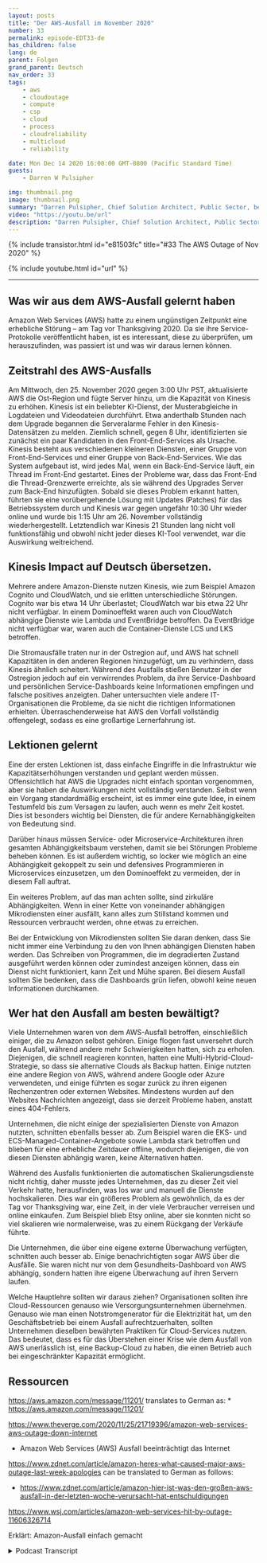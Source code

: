 ```yaml
---
layout: posts
title: "Der AWS-Ausfall im November 2020"
number: 33
permalink: episode-EDT33-de
has_children: false
lang: de
parent: Folgen
grand_parent: Deutsch
nav_order: 33
tags:
    - aws
    - cloudoutage
    - compute
    - csp
    - cloud
    - process
    - cloudreliability
    - multicloud
    - reliability

date: Mon Dec 14 2020 16:00:00 GMT-0800 (Pacific Standard Time)
guests:
    - Darren W Pulsipher

img: thumbnail.png
image: thumbnail.png
summary: "Darren Pulsipher, Chief Solution Architect, Public Sector, bei Intel spricht über die aus dem AWS-Ausfall im November 2020 gewonnenen Erkenntnisse und vorbeugende Lösungen zur Bewältigung solcher Ausfälle."
video: "https://youtu.be/url"
description: "Darren Pulsipher, Chief Solution Architect, Public Sector, bei Intel spricht über die aus dem AWS-Ausfall im November 2020 gewonnenen Erkenntnisse und vorbeugende Lösungen zur Bewältigung solcher Ausfälle."
---
```


<div>
{% include transistor.html id="e81503fc" title="#33 The AWS Outage of Nov 2020" %}

{% include youtube.html id="url" %}
</div>

---

## Was wir aus dem AWS-Ausfall gelernt haben

Amazon Web Services (AWS) hatte zu einem ungünstigen Zeitpunkt eine erhebliche Störung – am Tag vor Thanksgiving 2020. Da sie ihre Service-Protokolle veröffentlicht haben, ist es interessant, diese zu überprüfen, um herauszufinden, was passiert ist und was wir daraus lernen können.

## Zeitstrahl des AWS-Ausfalls

Am Mittwoch, den 25. November 2020 gegen 3:00 Uhr PST, aktualisierte AWS die Ost-Region und fügte Server hinzu, um die Kapazität von Kinesis zu erhöhen. Kinesis ist ein beliebter KI-Dienst, der Musterabgleiche in Logdateien und Videodateien durchführt. Etwa anderthalb Stunden nach dem Upgrade begannen die Serveralarme Fehler in den Kinesis-Datensätzen zu melden. Ziemlich schnell, gegen 8 Uhr, identifizierten sie zunächst ein paar Kandidaten in den Front-End-Services als Ursache. Kinesis besteht aus verschiedenen kleineren Diensten, einer Gruppe von Front-End-Services und einer Gruppe von Back-End-Services. Wie das System aufgebaut ist, wird jedes Mal, wenn ein Back-End-Service läuft, ein Thread im Front-End gestartet. Eines der Probleme war, dass das Front-End die Thread-Grenzwerte erreichte, als sie während des Upgrades Server zum Back-End hinzufügten. Sobald sie dieses Problem erkannt hatten, führten sie eine vorübergehende Lösung mit Updates (Patches) für das Betriebssystem durch und Kinesis war gegen ungefähr 10:30 Uhr wieder online und wurde bis 1:15 Uhr am 26. November vollständig wiederhergestellt. Letztendlich war Kinesis 21 Stunden lang nicht voll funktionsfähig und obwohl nicht jeder dieses KI-Tool verwendet, war die Auswirkung weitreichend.

## Kinesis Impact auf Deutsch übersetzen.

Mehrere andere Amazon-Dienste nutzen Kinesis, wie zum Beispiel Amazon Cognito und CloudWatch, und sie erlitten unterschiedliche Störungen. Cognito war bis etwa 14 Uhr überlastet; CloudWatch war bis etwa 22 Uhr nicht verfügbar. In einem Dominoeffekt waren auch von CloudWatch abhängige Dienste wie Lambda und EventBridge betroffen. Da EventBridge nicht verfügbar war, waren auch die Container-Dienste LCS und LKS betroffen.

Die Stromausfälle traten nur in der Ostregion auf, und AWS hat schnell Kapazitäten in den anderen Regionen hinzugefügt, um zu verhindern, dass Kinesis ähnlich scheitert. Während des Ausfalls stießen Benutzer in der Ostregion jedoch auf ein verwirrendes Problem, da ihre Service-Dashboard und persönlichen Service-Dashboards keine Informationen empfingen und falsche positives anzeigten. Daher untersuchten viele andere IT-Organisationen die Probleme, da sie nicht die richtigen Informationen erhielten. Überraschenderweise hat AWS den Vorfall vollständig offengelegt, sodass es eine großartige Lernerfahrung ist.

## Lektionen gelernt

Eine der ersten Lektionen ist, dass einfache Eingriffe in die Infrastruktur wie Kapazitätserhöhungen verstanden und geplant werden müssen. Offensichtlich hat AWS die Upgrades nicht einfach spontan vorgenommen, aber sie haben die Auswirkungen nicht vollständig verstanden. Selbst wenn ein Vorgang standardmäßig erscheint, ist es immer eine gute Idee, in einem Testumfeld bis zum Versagen zu laufen, auch wenn es mehr Zeit kostet. Dies ist besonders wichtig bei Diensten, die für andere Kernabhängigkeiten von Bedeutung sind.

Darüber hinaus müssen Service- oder Microservice-Architekturen ihren gesamten Abhängigkeitsbaum verstehen, damit sie bei Störungen Probleme beheben können. Es ist außerdem wichtig, so locker wie möglich an eine Abhängigkeit gekoppelt zu sein und defensives Programmieren in Microservices einzusetzen, um den Dominoeffekt zu vermeiden, der in diesem Fall auftrat.

Ein weiteres Problem, auf das man achten sollte, sind zirkuläre Abhängigkeiten. Wenn in einer Kette von voneinander abhängigen Mikrodiensten einer ausfällt, kann alles zum Stillstand kommen und Ressourcen verbraucht werden, ohne etwas zu erreichen.

Bei der Entwicklung von Mikrodiensten sollten Sie daran denken, dass Sie nicht immer eine Verbindung zu den von Ihnen abhängigen Diensten haben werden. Das Schreiben von Programmen, die im degradierten Zustand ausgeführt werden können oder zumindest anzeigen können, dass ein Dienst nicht funktioniert, kann Zeit und Mühe sparen. Bei diesem Ausfall sollten Sie bedenken, dass die Dashboards grün liefen, obwohl keine neuen Informationen durchkamen.

## Wer hat den Ausfall am besten bewältigt?

Viele Unternehmen waren von dem AWS-Ausfall betroffen, einschließlich einiger, die zu Amazon selbst gehören. Einige flogen fast unversehrt durch den Ausfall, während andere mehr Schwierigkeiten hatten, sich zu erholen. Diejenigen, die schnell reagieren konnten, hatten eine Multi-Hybrid-Cloud-Strategie, so dass sie alternative Clouds als Backup hatten. Einige nutzten eine andere Region von AWS, während andere Google oder Azure verwendeten, und einige führten es sogar zurück zu ihren eigenen Rechenzentren oder externen Websites. Mindestens wurden auf den Websites Nachrichten angezeigt, dass sie derzeit Probleme haben, anstatt eines 404-Fehlers.

Unternehmen, die nicht einige der spezialisierten Dienste von Amazon nutzten, schnitten ebenfalls besser ab. Zum Beispiel waren die EKS- und ECS-Managed-Container-Angebote sowie Lambda stark betroffen und blieben für eine erhebliche Zeitdauer offline, wodurch diejenigen, die von diesen Diensten abhängig waren, keine Alternativen hatten.

Während des Ausfalls funktionierten die automatischen Skalierungsdienste nicht richtig, daher musste jedes Unternehmen, das zu dieser Zeit viel Verkehr hatte, herausfinden, was los war und manuell die Dienste hochskalieren. Dies war ein größeres Problem als gewöhnlich, da es der Tag vor Thanksgiving war, eine Zeit, in der viele Verbraucher verreisen und online einkaufen. Zum Beispiel blieb Etsy online, aber sie konnten nicht so viel skalieren wie normalerweise, was zu einem Rückgang der Verkäufe führte.

Die Unternehmen, die über eine eigene externe Überwachung verfügten, schnitten auch besser ab. Einige benachrichtigten sogar AWS über die Ausfälle. Sie waren nicht nur von dem Gesundheits-Dashboard von AWS abhängig, sondern hatten ihre eigene Überwachung auf ihren Servern laufen.

Welche Hauptlehre sollten wir daraus ziehen? Organisationen sollten ihre Cloud-Ressourcen genauso wie Versorgungsunternehmen übernehmen. Genauso wie man einen Notstromgenerator für die Elektrizität hat, um den Geschäftsbetrieb bei einem Ausfall aufrechtzuerhalten, sollten Unternehmen dieselben bewährten Praktiken für Cloud-Services nutzen. Das bedeutet, dass es für das Überstehen einer Krise wie dem Ausfall von AWS unerlässlich ist, eine Backup-Cloud zu haben, die einen Betrieb auch bei eingeschränkter Kapazität ermöglicht.

## Ressourcen

https://aws.amazon.com/message/11201/ translates to German as: * https://aws.amazon.com/message/11201/

https://www.theverge.com/2020/11/25/21719396/amazon-web-services-aws-outage-down-internet

* Amazon Web Services (AWS) Ausfall beeinträchtigt das Internet

https://www.zdnet.com/article/amazon-heres-what-caused-major-aws-outage-last-week-apologies can be translated to German as follows: 

* https://www.zdnet.com/article/amazon-hier-ist-was-den-großen-aws-ausfall-in-der-letzten-woche-verursacht-hat-entschuldigungen

https://www.wsj.com/articles/amazon-web-services-hit-by-outage-11606326714


Erklärt: Amazon-Ausfall einfach gemacht



<details>
<summary> Podcast Transcript </summary>

<p></p>

</details>
